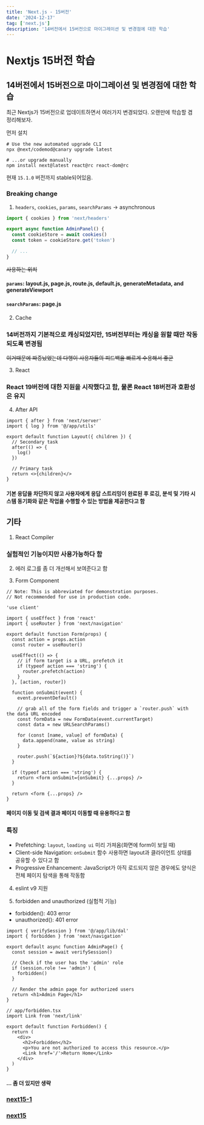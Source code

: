 ```yaml
---
title: 'Next.js - 15버전'
date: '2024-12-17'
tag: ['next.js']
description: '14버전에서 15버전으로 마이그레이션 및 변경점에 대한 학습'
---
```


# Nextjs 15버전 학습

## 14버전에서 15버전으로 마이그레이션 및 변경점에 대한 학습

최근 Nextjs가 15버전으로 업데이트하면서 여러가지 변경되었다. 오랜만에 학습할 겸 정리해보자.

먼저 설치

```shell
# Use the new automated upgrade CLI
npx @next/codemod@canary upgrade latest

# ...or upgrade manually
npm install next@latest react@rc react-dom@rc
```

현재 `15.1.0` 버전까지 stable되어있음.

### Breaking change

1. `headers`, `cookies`, `params`, `searchParams` -> asynchronous

```ts
import { cookies } from 'next/headers'

export async function AdminPanel() {
  const cookieStore = await cookies()
  const token = cookieStore.get('token')

  // ...
}
```

~~사용하는 위치~~

#### `params`: layout.js, page.js, route.js, default.js, generateMetadata, and generateViewport

#### `searchParams`: page.js

2. Cache

### 14버전까지 기본적으로 캐싱되었지만, 15버전부터는 캐싱을 원할 때만 작동되도록 변경됨

~~이거때문에 짜증났었는데 다행이 사용자들의 피드백을 빠르게 수용해서 좋군~~

3. React

### React 19버전에 대한 지원을 시작했다고 함, 물론 React 18버전과 호환성은 유지

4. After API

```tsx
import { after } from 'next/server'
import { log } from '@/app/utils'

export default function Layout({ children }) {
  // Secondary task
  after(() => {
    log()
  })

  // Primary task
  return <>{children}</>
}
```

#### 기본 응답을 차단하지 않고 사용자에게 응답 스트리밍이 완료된 후 로깅, 분석 및 기타 시스템 동기화와 같은 작업을 수행할 수 있는 방법을 제공한다고 함

## 기타

1. React Compiler

### 실험적인 기능이지만 사용가능하다 함

2. 에러 로그를 좀 더 개선해서 보여준다고 함

3. Form Component

```tsx
// Note: This is abbreviated for demonstration purposes.
// Not recommended for use in production code.

'use client'

import { useEffect } from 'react'
import { useRouter } from 'next/navigation'

export default function Form(props) {
  const action = props.action
  const router = useRouter()

  useEffect(() => {
    // if form target is a URL, prefetch it
    if (typeof action === 'string') {
      router.prefetch(action)
    }
  }, [action, router])

  function onSubmit(event) {
    event.preventDefault()

    // grab all of the form fields and trigger a `router.push` with the data URL encoded
    const formData = new FormData(event.currentTarget)
    const data = new URLSearchParams()

    for (const [name, value] of formData) {
      data.append(name, value as string)
    }

    router.push(`${action}?${data.toString()}`)
  }

  if (typeof action === 'string') {
    return <form onSubmit={onSubmit} {...props} />
  }

  return <form {...props} />
}
```

#### 페이지 이동 및 검색 결과 페이지 이동할 때 유용하다고 함

### 특징

- Prefetching: `layout`, `loading ui` 미리 가져옴(화면에 form이 보일 때)
- Client-side Navigation: `onSubmit` 함수 사용하면 layout과 클라이언트 상태를 공유할 수 있다고 함
- Progressive Enhancement: JavaScript가 아직 로드되지 않은 경우에도 양식은 전체 페이지 탐색을 통해 작동함

4. eslint v9 지원

5. forbidden and unauthorized (실험적 기능)

- forbidden(): 403 error
- unauthorized(): 401 error

```tsx
import { verifySession } from '@/app/lib/dal'
import { forbidden } from 'next/navigation'

export default async function AdminPage() {
  const session = await verifySession()

  // Check if the user has the 'admin' role
  if (session.role !== 'admin') {
    forbidden()
  }

  // Render the admin page for authorized users
  return <h1>Admin Page</h1>
}
```

```tsx
// app/forbidden.tsx
import Link from 'next/link'

export default function Forbidden() {
  return (
    <div>
      <h2>Forbidden</h2>
      <p>You are not authorized to access this resource.</p>
      <Link href='/'>Return Home</Link>
    </div>
  )
}
```

#### ... 좀 더 있지만 생략

### [next15-1](https://nextjs.org/blog/next-15-1)

### [next15](https://nextjs.org/blog/next-15)
